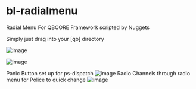 # bl-radialmenu
Radial Menu For QBCORE Framework scripted by Nuggets

Simply just drag into your [qb] directory

![image](https://user-images.githubusercontent.com/53708840/223492391-4e62949b-b712-415f-9393-1ed82e13bf61.png)

![image](https://user-images.githubusercontent.com/53708840/223492469-79fe8d19-edf4-49ba-98be-a06557748e14.png)

Panic Button set up for ps-dispatch
![image](https://user-images.githubusercontent.com/53708840/223492536-d2fe0e9b-d962-4a72-a161-cca10eab6300.png)
Radio Channels through radio menu for Police to quick change
![image](https://user-images.githubusercontent.com/53708840/223492726-3f06fcda-71e4-4cf6-938e-72e751f73d5a.png)
